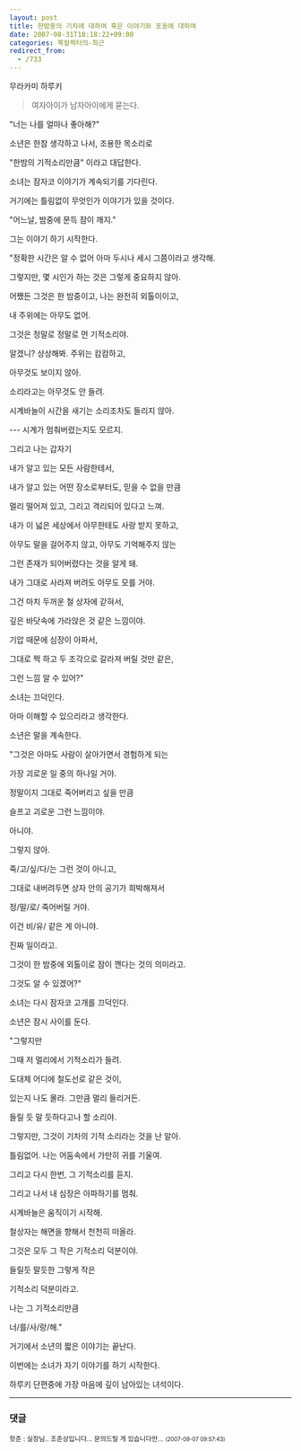 ```yaml
---
layout: post
title: 한밤중의 기차에 대하여 혹은 이야기와 포옹에 대하여
date: 2007-08-31T18:18:22+09:00
categories: 북컬렉터의-최근
redirect_from:
  - /733
---
```


무라카미 하루키

> 여자아이가 남자아이에게 묻는다.

"너는 나를 얼마나 좋아해?"

소년은 한참 생각하고 나서, 조용한 목소리로

"한밤의 기적소리만큼" 이라고 대답한다.

소녀는 잠자코 이야기가 계속되기를 기다린다.

거기에는 틀림없이 무엇인가 이야기가 있을 것이다.

"어느날, 밤중에 문득 잠이 깨지."

그는 이야기 하기 시작한다.

"정확한 시간은 알 수 없어 아마 두시나 세시 그쯤이라고 생각해.

그렇지만, 몇 시인가 하는 것은 그렇게 중요하지 않아.

어쨌든 그것은 한 밤중이고, 나는 완전히 외톨이이고,

내 주위에는 아무도 없어.

그것은 정말로 정말로 먼 기적소리야.

알겠니? 상상해봐. 주위는 캄캄하고,

아무것도 보이지 않아.

소리라고는 아무것도 안 들려.

시계바늘이 시간을 새기는 소리조차도 들리지 않아.

--- 시계가 멈춰버렸는지도 모르지.

그리고 나는 갑자기

내가 알고 있는 모든 사람한테서,

내가 알고 있는 어떤 장소로부터도, 믿을 수 없을 만큼

멀리 떨어져 있고, 그리고 격리되어 있다고 느껴.

내가 이 넓은 세상에서 아무한테도 사랑 받지 못하고,

아무도 말을 걸어주지 않고, 아무도 기억해주지 않는

그런 존재가 되어버렸다는 것을 알게 돼.

내가 그대로 사라져 버려도 아무도 모를 거야.

그건 마치 두꺼운 철 상자에 갇혀서,

깊은 바닷속에 가라앉은 것 같은 느낌이야.

기압 때문에 심장이 아파서,

그대로 쩍 하고 두 조각으로 갈라져 버릴 것만 같은,

그런 느낌 알 수 있어?"

소녀는 끄덕인다.

아마 이해할 수 있으리라고 생각한다.

소년은 말을 계속한다.

"그것은 아마도 사람이 살아가면서 경험하게 되는

가장 괴로운 일 중의 하나일 거야.

정말이지 그대로 죽어버리고 싶을 만큼

슬프고 괴로운 그런 느낌이야.

아니야.

그렇지 않아.

죽/고/싶/다/는 그런 것이 아니고,

그대로 내버려두면 상자 안의 공기가 희박해져서

정/말/로/ 죽어버릴 거야.

이건 비/유/ 같은 게 아니야.

진짜 일이라고.

그것이 한 밤중에 외톨이로 잠이 깬다는 것의 의미라고.

그것도 알 수 있겠어?"

소녀는 다시 잠자코 고개를 끄덕인다.

소년은 잠시 사이를 둔다.

"그렇지만

그때 저 멀리에서 기적소리가 들려.

도대체 어디에 철도선로 같은 것이,

있는지 나도 몰라. 그만큼 멀리 들리거든.

들릴 듯 말 듯하다고나 할 소리야.

그렇지만, 그것이 기차의 기적 소리라는 것을 난 알아.

틀림없어. 나는 어둠속에서 가만히 귀를 기울여.

그리고 다시 한번, 그 기적소리를 듣지.

그리고 나서 내 심장은 아파하기를 멈춰.

시계바늘은 움직이기 시작해.

철상자는 해면을 향해서 천천히 떠올라.

그것은 모두 그 작은 기적소리 덕분이야.

들릴듯 말듯한 그렇게 작은

기적소리 덕분이라고.

나는 그 기적소리만큼

너/를/사/랑/해."

거기에서 소년의 짧은 이야기는 끝난다.

이번에는 소녀가 자기 이야기를 하기 시작한다. 

하루키 단편중에 가장 마음에 깊이 남아있는 녀석이다.



* * *

### 댓글



<!--- cmt:1110 --->
<!--- mail: --->
<!--- parent:0 --->

<small class=comment>핫준 : 실장님.. 조준상입니다... 문의드릴 게 있습니다만... <small>(2007-09-07 09:57:43)</small></small>


